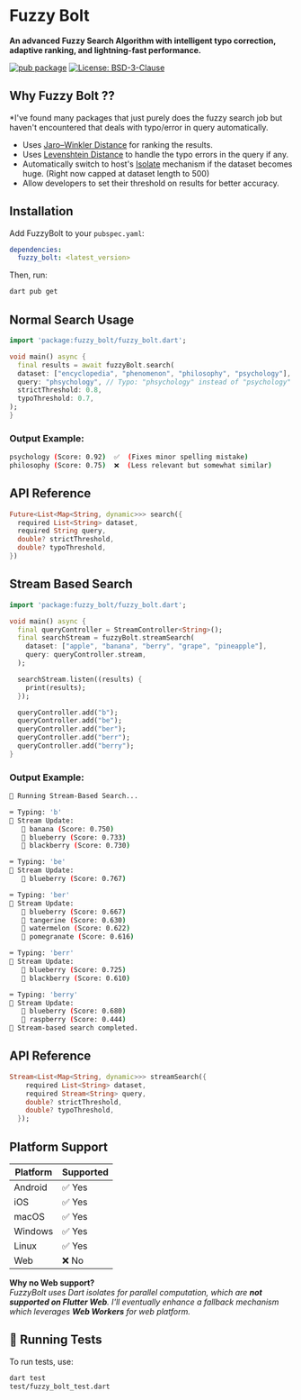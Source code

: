 # Fuzzy Bolt

**An advanced Fuzzy Search Algorithm with intelligent typo correction, adaptive ranking, and lightning-fast performance.**

[![pub package](https://img.shields.io/pub/v/fuzzy_bolt.svg)](https://pub.dev/packages/fuzzy_bolt)
[![License: BSD-3-Clause](https://img.shields.io/badge/license-BSD--3--Clause-blue)](LICENSE)

## Why Fuzzy Bolt ??
*I've found many packages that just purely does the fuzzy search job but haven't encountered that deals with typo/error in query automatically.

+ Uses [Jaro–Winkler Distance](https://en.wikipedia.org/wiki/Jaro%E2%80%93Winkler_distance) for ranking the results.
+ Uses [Levenshtein Distance](https://en.wikipedia.org/wiki/Levenshtein_distance) to handle the typo errors in the query if any.
+ Automatically switch to host's [Isolate](https://dart.dev/language/isolates) mechanism if the dataset becomes huge. (Right now capped at dataset length to 500)
+ Allow developers to set their threshold on results for better accuracy.


## Installation

Add FuzzyBolt to your `pubspec.yaml`:

```yaml
dependencies:
  fuzzy_bolt: <latest_version>  
```

Then, run:

```sh
dart pub get
```

## Normal Search Usage

```dart
import 'package:fuzzy_bolt/fuzzy_bolt.dart';

void main() async {
  final results = await fuzzyBolt.search(
  dataset: ["encyclopedia", "phenomenon", "philosophy", "psychology"],
  query: "phsychology", // Typo: "phsychology" instead of "psychology"
  strictThreshold: 0.8,
  typoThreshold: 0.7,
);
}
```

### Output Example:

```bash
psychology (Score: 0.92)  ✅  (Fixes minor spelling mistake)
philosophy (Score: 0.75)  ❌  (Less relevant but somewhat similar)

```

## API Reference

```dart
Future<List<Map<String, dynamic>>> search({
  required List<String> dataset,
  required String query,
  double? strictThreshold,
  double? typoThreshold,
})
```

## Stream Based Search

```dart
import 'package:fuzzy_bolt/fuzzy_bolt.dart';

void main() async {
  final queryController = StreamController<String>();
  final searchStream = fuzzyBolt.streamSearch(
    dataset: ["apple", "banana", "berry", "grape", "pineapple"],
    query: queryController.stream,
  );

  searchStream.listen((results) {
    print(results);
  });

  queryController.add("b");
  queryController.add("be");
  queryController.add("ber");
  queryController.add("berr");
  queryController.add("berry");
}

```
### Output Example:

```bash
🚀 Running Stream-Based Search...

⌨️ Typing: 'b'
🔄 Stream Update:
   🔹 banana (Score: 0.750)
   🔹 blueberry (Score: 0.733)
   🔹 blackberry (Score: 0.730)

⌨️ Typing: 'be'
🔄 Stream Update:
   🔹 blueberry (Score: 0.767)

⌨️ Typing: 'ber'
🔄 Stream Update:
   🔹 blueberry (Score: 0.667)
   🔹 tangerine (Score: 0.630)
   🔹 watermelon (Score: 0.622)
   🔹 pomegranate (Score: 0.616)

⌨️ Typing: 'berr'
🔄 Stream Update:
   🔹 blueberry (Score: 0.725)
   🔹 blackberry (Score: 0.610)

⌨️ Typing: 'berry'
🔄 Stream Update:
   🔹 blueberry (Score: 0.680)
   🔹 raspberry (Score: 0.444)
🏁 Stream-based search completed.
```
## API Reference

```dart
Stream<List<Map<String, dynamic>>> streamSearch({
    required List<String> dataset,
    required Stream<String> query,
    double? strictThreshold,
    double? typoThreshold,
  });
```

## Platform Support

| Platform  | Supported |
|-----------|----------|
| Android   | ✅ Yes |
| iOS       | ✅ Yes |
| macOS     | ✅ Yes |
| Windows   | ✅ Yes |
| Linux     | ✅ Yes |
| Web       | ❌ No |

**Why no Web support?**  
*FuzzyBolt uses Dart isolates for parallel computation, which are **not supported on Flutter Web**.  I'll eventually enhance a fallback mechanism which leverages **Web Workers** for web platform.*

## 🔬 Running Tests

To run tests, use:

```sh
dart test
test/fuzzy_bolt_test.dart
```
